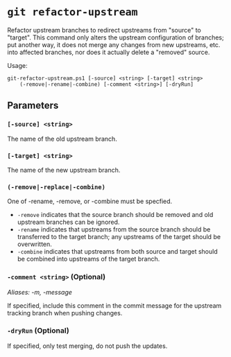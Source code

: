 # `git refactor-upstream`

Refactor upstream branches to redirect upstreams from "source" to "target". This
command only alters the upstream configuration of branches; put another way, it
does not merge any changes from new upstreams, etc. into affected branches, nor
does it actually delete a "removed" source.

Usage:

    git-refactor-upstream.ps1 [-source] <string> [-target] <string>
        (-remove|-rename|-combine) [-comment <string>] [-dryRun]

## Parameters

### `[-source] <string>`

The name of the old upstream branch.

### `[-target] <string>`

The name of the new upstream branch.

### `(-remove|-replace|-combine)`

One of -rename, -remove, or -combine must be specfied.

* `-remove` indicates that the source branch should be removed and old upstream
  branches can be ignored.
* `-rename` indicates that upstreams from the source branch should be
  transferred to the target branch; any upstreams of the target should be
  overwritten.
* `-combine` indicates that upstreams from both source and target should be
  combined into upstreams of the target branch.

### `-comment <string>` (Optional)

_Aliases: -m, -message_

If specified, include this comment in the commit message for the upstream
tracking branch when pushing changes.

### `-dryRun` (Optional)

If specified, only test merging, do not push the updates.


